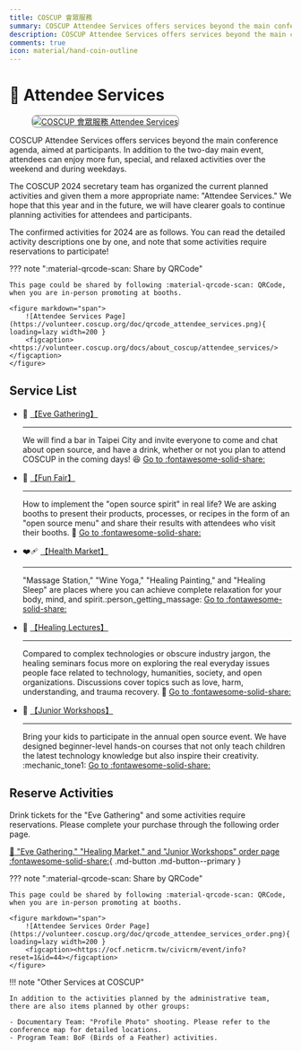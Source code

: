 ```yaml
---
title: COSCUP 會眾服務
summary: COSCUP Attendee Services offers services beyond the main conference agenda, aimed at participants. In addition to the two-day main event, attendees can enjoy more fun, special, and relaxed activities over the weekend and during weekdays.
description: COSCUP Attendee Services offers services beyond the main conference agenda, aimed at participants. In addition to the two-day main event, attendees can enjoy more fun, special, and relaxed activities over the weekend and during weekdays.
comments: true
icon: material/hand-coin-outline
---
```


# :raised_hands: Attendee Services

<figure markdown="span">
    <a href="https://volunteer.coscup.org/img/2024/attendee_services.jpg">
        <img src="https://volunteer.coscup.org/img/2024/attendee_services.jpg"
            alt="COSCUP 會眾服務 Attendee Services" title="COSCUP 會眾服務 Attendee Services"
            style="border-radius: 8px;border:1px solid hsl(0, 0%, 50%);">
    </a>
</figure>

COSCUP Attendee Services offers services beyond the main conference agenda, aimed at participants. In addition to the two-day main event, attendees can enjoy more fun, special, and relaxed activities over the weekend and during weekdays.

The COSCUP 2024 secretary team has organized the current planned activities and given them a more appropriate name: "Attendee Services." We hope that this year and in the future, we will have clearer goals to continue planning activities for attendees and participants.

The confirmed activities for 2024 are as follows. You can read the detailed activity descriptions one by one, and note that some activities require reservations to participate!

??? note ":material-qrcode-scan: Share by QRCode"

    This page could be shared by following :material-qrcode-scan: QRCode, when you are in-person promoting at booths.

    <figure markdown="span">
        ![Attendee Services Page](https://volunteer.coscup.org/doc/qrcode_attendee_services.png){ loading=lazy width=200 }
        <figcaption><https://volunteer.coscup.org/docs/about_coscup/attendee_services/></figcaption>
    </figure>

## Service List

<div class="grid cards" markdown>

-   :beers: [【Eve Gathering】](../eve_gathering/overview.md)

    ---

    We will find a bar in Taipei City and invite everyone to come and chat about open source, and have a drink, whether or not you plan to attend COSCUP in the coming days! :laughing: [Go to :fontawesome-solid-share:](../eve_gathering/overview.md)

-   :department_store: [【Fun Fair】](../fun_fair/overview.md)

    ---

    How to implement the "open source spirit" in real life? We are asking booths to present their products, processes, or recipes in the form of an "open source menu" and share their results with attendees who visit their booths. :ferris_wheel: [Go to :fontawesome-solid-share:](../fun_fair/overview.md)

-   :mending_heart: [【Health Market】](../health_market/overview.md)

    ---

    "Massage Station," "Wine Yoga," "Healing Painting," and "Healing Sleep" are places where you can achieve complete relaxation for your body, mind, and spirit.:person_getting_massage: [Go to :fontawesome-solid-share:](../health_market/overview.md)

-   :gift_heart: [【Healing Lectures】](../healing_lectures/overview.md)

    ---

    Compared to complex technologies or obscure industry jargon, the healing seminars focus more on exploring the real everyday issues people face related to technology, humanities, society, and open organizations. Discussions cover topics such as love, harm, understanding, and trauma recovery. :heart_hands: [Go to :fontawesome-solid-share:](../healing_lectures/overview.md)

-   :playground_slide: [【Junior Workshops】](../junior_workshop/overview.md)

    ---

    Bring your kids to participate in the annual open source event. We have designed beginner-level hands-on courses that not only teach children the latest technology knowledge but also inspire their creativity. :mechanic_tone1: [Go to :fontawesome-solid-share:](../junior_workshop/overview.md)

</div>

## Reserve Activities

Drink tickets for the "Eve Gathering" and some activities require reservations. Please complete your purchase through the following order page.

[:ticket: "Eve Gathering," "Healing Market," and "Junior Workshops" order page :fontawesome-solid-share:](https://ocf.neticrm.tw/civicrm/event/info?reset=1&id=44){ .md-button .md-button--primary }

??? note ":material-qrcode-scan: Share by QRCode"

    This page could be shared by following :material-qrcode-scan: QRCode, when you are in-person promoting at booths.

    <figure markdown="span">
        ![Attendee Services Order Page](https://volunteer.coscup.org/doc/qrcode_attendee_services_order.png){ loading=lazy width=200 }
        <figcaption><https://ocf.neticrm.tw/civicrm/event/info?reset=1&id=44></figcaption>
    </figure>

!!! note "Other Services at COSCUP"

    In addition to the activities planned by the administrative team, there are also items planned by other groups:

    - Documentary Team: "Profile Photo" shooting. Please refer to the conference map for detailed locations.
    - Program Team: BoF (Birds of a Feather) activities.
